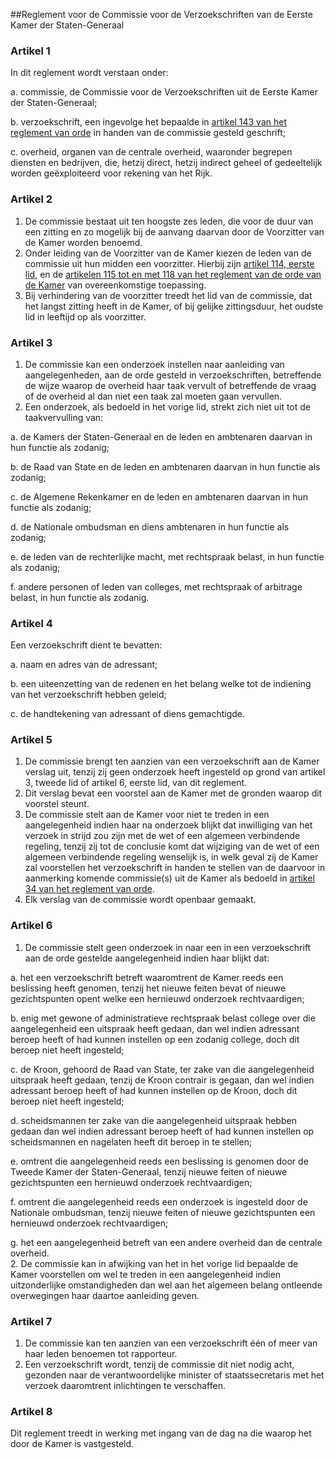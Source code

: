 <meta http-equiv='Content-Type' content='text/html; charset=utf-8' />

##Reglement voor de Commissie voor de Verzoekschriften van de Eerste Kamer der Staten-Generaal

### Artikel  1  

In dit reglement wordt verstaan onder: 

a. commissie, de Commissie voor de Verzoekschriften uit de Eerste Kamer der Staten-Generaal;  

b. verzoekschrift, een ingevolge het bepaalde in [artikel 143 van het reglement van orde](../../../../../../../../../../../../../../reglement/regeling/van/6/juni/1995/BWBR0007428/README.md) in handen van de commissie gesteld geschrift;  

c. overheid, organen van de centrale overheid, waaronder begrepen diensten en bedrijven, die, hetzij direct, hetzij indirect geheel of gedeeltelijk worden geëxploiteerd voor rekening van het Rijk.    

### Artikel  2  

1.  De commissie bestaat uit ten hoogste zes leden, die voor de duur van een zitting en zo mogelijk bij de aanvang daarvan door de Voorzitter van de Kamer worden benoemd.   
2.  Onder leiding van de Voorzitter van de Kamer kiezen de leden van de commissie uit hun midden een voorzitter. Hierbij zijn [artikel 114, eerste lid](../../../../../../../../../../../../../../reglement/regeling/van/6/juni/1995/BWBR0007428/README.md), en de [artikelen 115 tot en met 118 van het reglement van de orde van de Kamer](../../../../../../../../../../../../../../reglement/regeling/van/6/juni/1995/BWBR0007428/README.md) van overeenkomstige toepassing.   
3.  Bij verhindering van de voorzitter treedt het lid van de commissie, dat het langst zitting heeft in de Kamer, of bij gelijke zittingsduur, het oudste lid in leeftijd op als voorzitter.   

### Artikel  3  

1.  De commissie kan een onderzoek instellen naar aanleiding van aangelegenheden, aan de orde gesteld in verzoekschriften, betreffende de wijze waarop de overheid haar taak vervult of betreffende de vraag of de overheid al dan niet een taak zal moeten gaan vervullen.   
2.  Een onderzoek, als bedoeld in het vorige lid, strekt zich niet uit tot de taakvervulling van: 

a. de Kamers der Staten-Generaal en de leden en ambtenaren daarvan in hun functie als zodanig;  

b. de Raad van State en de leden en ambtenaren daarvan in hun functie als zodanig;  

c. de Algemene Rekenkamer en de leden en ambtenaren daarvan in hun functie als zodanig;  

d. de Nationale ombudsman en diens ambtenaren in hun functie als zodanig;  

e. de leden van de rechterlijke macht, met rechtspraak belast, in hun functie als zodanig;  

f. andere personen of leden van colleges, met rechtspraak of arbitrage belast, in hun functie als zodanig.     

### Artikel  4  

Een verzoekschrift dient te bevatten: 

a. naam en adres van de adressant;  

b. een uiteenzetting van de redenen en het belang welke tot de indiening van het verzoekschrift hebben geleid;  

c. de handtekening van adressant of diens gemachtigde.    

### Artikel  5  

1.  De commissie brengt ten aanzien van een verzoekschrift aan de Kamer verslag uit, tenzij zij geen onderzoek heeft ingesteld op grond van artikel 3, tweede lid of artikel 6, eerste lid, van dit reglement.   
2.  Dit verslag bevat een voorstel aan de Kamer met de gronden waarop dit voorstel steunt.   
3.  De commissie stelt aan de Kamer voor niet te treden in een aangelegenheid indien haar na onderzoek blijkt dat inwilliging van het verzoek in strijd zou zijn met de wet of een algemeen verbindende regeling, tenzij zij tot de conclusie komt dat wijziging van de wet of een algemeen verbindende regeling wenselijk is, in welk geval zij de Kamer zal voorstellen het verzoekschrift in handen te stellen van de daarvoor in aanmerking komende commissie(s) uit de Kamer als bedoeld in [artikel 34 van het reglement van orde](../../../../../../../../../../../../../../reglement/regeling/van/6/juni/1995/BWBR0007428/README.md).   
4.  Elk verslag van de commissie wordt openbaar gemaakt.   

### Artikel  6  

1.  De commissie stelt geen onderzoek in naar een in een verzoekschrift aan de orde gestelde aangelegenheid indien haar blijkt dat: 

a. het een verzoekschrift betreft waaromtrent de Kamer reeds een beslissing heeft genomen, tenzij het nieuwe feiten bevat of nieuwe gezichtspunten opent welke een hernieuwd onderzoek rechtvaardigen;  

b. enig met gewone of administratieve rechtspraak belast college over die aangelegenheid een uitspraak heeft gedaan, dan wel indien adressant beroep heeft of had kunnen instellen op een zodanig college, doch dit beroep niet heeft ingesteld;  

c. de Kroon, gehoord de Raad van State, ter zake van die aangelegenheid uitspraak heeft gedaan, tenzij de Kroon contrair is gegaan, dan wel indien adressant beroep heeft of had kunnen instellen op de Kroon, doch dit beroep niet heeft ingesteld;  

d. scheidsmannen ter zake van die aangelegenheid uitspraak hebben gedaan dan wel indien adressant beroep heeft of had kunnen instellen op scheidsmannen en nagelaten heeft dit beroep in te stellen;  

e. omtrent die aangelegenheid reeds een beslissing is genomen door de Tweede Kamer der Staten-Generaal, tenzij nieuwe feiten of nieuwe gezichtspunten een hernieuwd onderzoek rechtvaardigen;  

f. omtrent die aangelegenheid reeds een onderzoek is ingesteld door de Nationale ombudsman, tenzij nieuwe feiten of nieuwe gezichtspunten een hernieuwd onderzoek rechtvaardigen;  

g. het een aangelegenheid betreft van een andere overheid dan de centrale overheid.     
2.  De commissie kan in afwijking van het in het vorige lid bepaalde de Kamer voorstellen om wel te treden in een aangelegenheid indien uitzonderlijke omstandigheden dan wel aan het algemeen belang ontleende overwegingen haar daartoe aanleiding geven.   

### Artikel  7  

1.  De commissie kan ten aanzien van een verzoekschrift één of meer van haar leden benoemen tot rapporteur.   
2.  Een verzoekschrift wordt, tenzij de commissie dit niet nodig acht, gezonden naar de verantwoordelijke minister of staatssecretaris met het verzoek daaromtrent inlichtingen te verschaffen.   

### Artikel  8  

Dit reglement treedt in werking met ingang van de dag na die waarop het door de Kamer is vastgesteld.  
